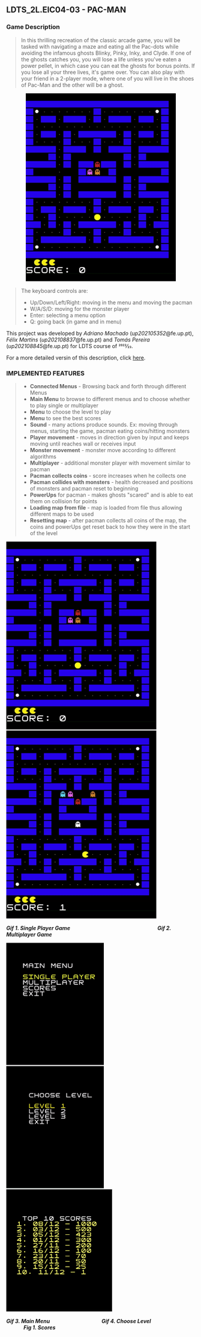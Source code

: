 ## LDTS_2L.EIC04-03 - PAC-MAN

### Game Description
> In this thrilling recreation of the classic arcade game, you will be tasked with navigating a maze and eating all the Pac-dots while avoiding the infamous ghosts  Blinky, Pinky, Inky, and Clyde.
If one of the ghosts catches you, you will lose a life unless you've eaten a power pellet, in which case you can eat the ghosts for bonus points. If you lose all your three lives, it's game over.
You can also play with your friend in a 2-player mode, where one of you will live in the shoes of Pac-Man and the other will be a ghost.

<p align="center" justify="center">
  <img src="docs/gifs/SinglePlayer.gif" width="400"/>
</p>

> The keyboard controls are:
>- Up/Down/Left/Right: moving in the menu and moving the pacman
>- W/A/S/D: moving for the monster player
>- Enter: selecting a menu option
>- Q: going back (in game and in menu)

This project was developed by *Adriano Machado* (*up202105352*@fe.up.pt), *Félix Martins* (*up202108837*@fe.up.pt) and *Tomás Pereira* (*up202108845*@fe.up.pt) for LDTS course of 2022⁄23.

For a more detailed versin of this description, click [here](./docs/README.md).
### IMPLEMENTED FEATURES
>- **Connected Menus** - Browsing back and forth through different Menus
>- **Main Menu** to browse to different menus and to choose whether to play single or multiplayer
>- **Menu** to choose the level to play
>- **Menu** to see the best scores
>- **Sound** - many actions produce sounds. Ex: moving through menus, starting the game, pacman eating coins/hitting monsters
>- **Player movement** - moves in direction given by input and keeps moving until reaches wall or receives input
>- **Monster movement** - monster move according to different algorithms
>- **Multiplayer** - additional monster player with movement similar to pacman 
>- **Pacman collects coins** - score increases when he collects one
>- **Pacman collides with monsters** - health decreased and positions of monsters and pacman reset to beginning
>- **PowerUps** for pacman - makes ghosts "scared" and is able to eat them on collision for points
>- **Loading map from file** - map is loaded from file thus allowing different maps to be used
>- **Resetting map** - after pacman collects all coins of the map, the coins and powerUps get reset back to how they were in the start of the level


<p align="left" justify="left">
  <img src="docs/gifs/SinglePlayer.gif" width="400"/>
  <img src="docs/gifs/MultiPlayer.gif" width="400"/>
</p>
<p align="left">
  <b><i>Gif 1. Single Player Game</i></b>
    &ensp;&ensp;&ensp;&ensp;&ensp;&ensp;&ensp;&ensp;&ensp;&ensp;&ensp;
    &ensp;&ensp;&ensp;&ensp;&ensp;&ensp;&ensp;&ensp;&ensp;&ensp;&ensp;
    &ensp;&ensp;&ensp;&ensp;&ensp;&ensp;&ensp;&ensp;&ensp;
  <b><i>Gif 2. Multiplayer Game</i></b>
</p>

<p align="left" justify="left">
  <img src="docs/gifs/MainMenu.gif" height="325"/>
  <img src="docs/gifs/ChooseLevelMenu.gif" height="325"/>
  <img src="docs/images/ScoreMenu.png" height="325"/>
</p>
<p align="left">
  <b><i>Gif 3. Main Menu</i></b>
    &ensp;&ensp;&ensp;&ensp;&ensp;&ensp;&ensp;&ensp;&ensp;&ensp;&ensp;
    &ensp;&ensp;&ensp;&ensp;&ensp;&ensp;&ensp;
  <b><i>Gif 4. Choose Level</i></b>
    &ensp;&ensp;&ensp;&ensp;&ensp;&ensp;&ensp;&ensp;&ensp;&ensp;&ensp;
    &ensp;&ensp;&ensp;&ensp;&ensp;&ensp;
  <b><i>Fig 1. Scores</i></b>
</p>
